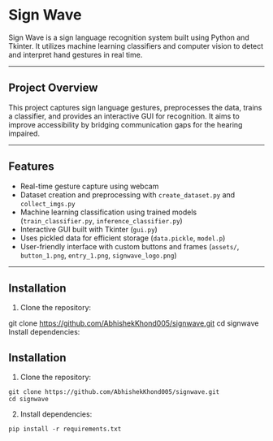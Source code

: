 # Sign Wave

Sign Wave is a sign language recognition system built using Python and Tkinter. It utilizes machine learning classifiers and computer vision to detect and interpret hand gestures in real time.

---

## Project Overview

This project captures sign language gestures, preprocesses the data, trains a classifier, and provides an interactive GUI for recognition. It aims to improve accessibility by bridging communication gaps for the hearing impaired.

---

## Features

- Real-time gesture capture using webcam
- Dataset creation and preprocessing with `create_dataset.py` and `collect_imgs.py`
- Machine learning classification using trained models (`train_classifier.py`, `inference_classifier.py`)
- Interactive GUI built with Tkinter (`gui.py`)
- Uses pickled data for efficient storage (`data.pickle`, `model.p`)
- User-friendly interface with custom buttons and frames (`assets/`, `button_1.png`, `entry_1.png`, `signwave_logo.png`)

---

## Installation

1. Clone the repository:


git clone https://github.com/AbhishekKhond005/signwave.git
cd signwave
Install dependencies:

## Installation

1. Clone the repository:

```
git clone https://github.com/AbhishekKhond005/signwave.git
cd signwave
```

2. Install dependencies:
```
pip install -r requirements.txt
